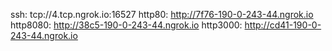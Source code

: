 ssh: tcp://4.tcp.ngrok.io:16527 
http80: http://7f76-190-0-243-44.ngrok.io 
http8080: http://38c5-190-0-243-44.ngrok.io 
http3000: http://cd41-190-0-243-44.ngrok.io 
